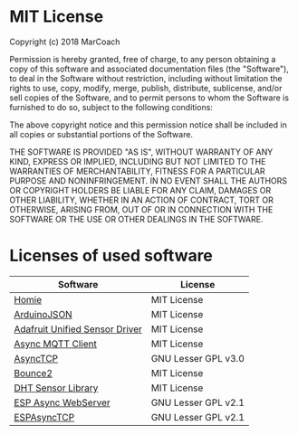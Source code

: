 # MIT License

Copyright (c) 2018 MarCoach

Permission is hereby granted, free of charge, to any person obtaining a copy
of this software and associated documentation files (the "Software"), to deal
in the Software without restriction, including without limitation the rights
to use, copy, modify, merge, publish, distribute, sublicense, and/or sell
copies of the Software, and to permit persons to whom the Software is
furnished to do so, subject to the following conditions:

The above copyright notice and this permission notice shall be included in all
copies or substantial portions of the Software.

THE SOFTWARE IS PROVIDED "AS IS", WITHOUT WARRANTY OF ANY KIND, EXPRESS OR
IMPLIED, INCLUDING BUT NOT LIMITED TO THE WARRANTIES OF MERCHANTABILITY,
FITNESS FOR A PARTICULAR PURPOSE AND NONINFRINGEMENT. IN NO EVENT SHALL THE
AUTHORS OR COPYRIGHT HOLDERS BE LIABLE FOR ANY CLAIM, DAMAGES OR OTHER
LIABILITY, WHETHER IN AN ACTION OF CONTRACT, TORT OR OTHERWISE, ARISING FROM,
OUT OF OR IN CONNECTION WITH THE SOFTWARE OR THE USE OR OTHER DEALINGS IN THE
SOFTWARE.

# Licenses of used software

| Software | License |
| --- | --- |
| [Homie](https://github.com/marvinroger/homie-esp8266/) | MIT License |
| [ArduinoJSON](https://arduinojson.org) | MIT License |
| [Adafruit Unified Sensor Driver](https://www.arduinolibraries.info/libraries/adafruit-unified-sensor)| MIT License |
| [Async MQTT Client](https://github.com/marvinroger/async-mqtt-client) | MIT License|
| [AsyncTCP](https://github.com/me-no-dev/AsyncTCP) | GNU Lesser GPL v3.0 |
| [Bounce2](https://github.com/thomasfredericks/Bounce2) | MIT License |
| [DHT Sensor Library](https://github.com/adafruit/DHT-sensor-library) | MIT License |
| [ESP Async WebServer](https://github.com/me-no-dev/ESPAsyncWebServer) | GNU Lesser GPL v2.1 |
| [ESPAsyncTCP](https://platformio.org/lib/show/305/ESPAsyncTCP) | GNU Lesser GPL v2.1 |



